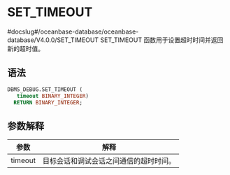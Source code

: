 SET_TIMEOUT 
================================
#docslug#/oceanbase-database/oceanbase-database/V4.0.0/SET_TIMEOUT
SET_TIMEOUT 函数用于设置超时时间并返回新的超时值。

语法 
-----------

```sql
DBMS_DEBUG.SET_TIMEOUT (
   timeout BINARY_INTEGER) 
  RETURN BINARY_INTEGER;
```



参数解释 
-------------



| **参数**  |       **解释**        |
|---------|---------------------|
| timeout | 目标会话和调试会话之间通信的超时时间。 |



